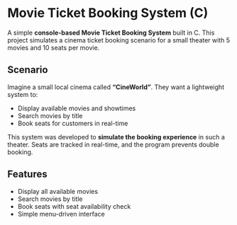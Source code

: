 # Movie Ticket Booking System (C)

A simple **console-based Movie Ticket Booking System** built in C. This project simulates a cinema ticket booking scenario for a small theater with 5 movies and 10 seats per movie.

## Scenario

Imagine a small local cinema called **“CineWorld”**. They want a lightweight system to:
- Display available movies and showtimes
- Search movies by title
- Book seats for customers in real-time

This system was developed to **simulate the booking experience** in such a theater. Seats are tracked in real-time, and the program prevents double booking.

## Features
- Display all available movies
- Search movies by title
- Book seats with seat availability check
- Simple menu-driven interface
